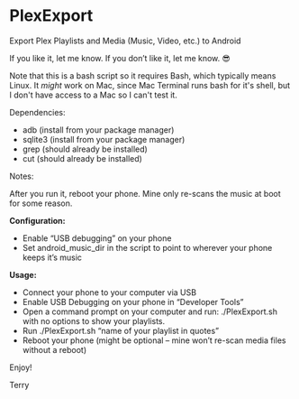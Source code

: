# PlexExport
Export Plex Playlists and Media (Music, Video, etc.) to Android

If you like it, let me know. If you don’t like it, let me know. 😎

Note that this is a bash script so it requires Bash, which typically means Linux. It *might* work on Mac, since Mac Terminal runs bash for it's shell, but I don't have access to a Mac so I can't test it.

Dependencies: 

* adb (install from your package manager)
* sqlite3 (install from your package manager)
* grep (should already be installed)
* cut (should already be installed)

Notes:

After you run it, reboot your phone. Mine only re-scans the music at boot for some reason.

**Configuration:**
* Enable “USB debugging” on your phone
* Set android_music_dir in the script to point to wherever your phone keeps it’s music

**Usage:**
* Connect your phone to your computer via USB
* Enable USB Debugging on your phone in “Developer Tools”
* Open a command prompt on your computer and run: ./PlexExport.sh with no options to show your playlists.
* Run  ./PlexExport.sh “name of your playlist in quotes”
* Reboot your phone (might be optional – mine won’t re-scan media files without a reboot)

Enjoy!

Terry
